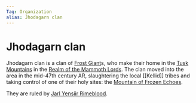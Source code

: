 ```yaml
---
Tag: Organization
alias: Jhodagarn clan
---
```

# Jhodagarn clan
Jhodagarn clan is a clan of [Frost Giant](Frost-Giant)s, who make their home in the [Tusk Mountains](Tusk-Mountains) in the [Realm of the Mammoth Lords](Realm-of-the-Mammoth-Lords). The clan moved into the area in the mid-47th century AR, slaughtering the local [[Kellid]] tribes and taking control of one of their holy sites: the [Mountain of Frozen Echoes](Mountain-of-Frozen-Echoes). 

They are ruled by [Jarl Yensiir Rimeblood](Jarl-Yensiir-Rimeblood).